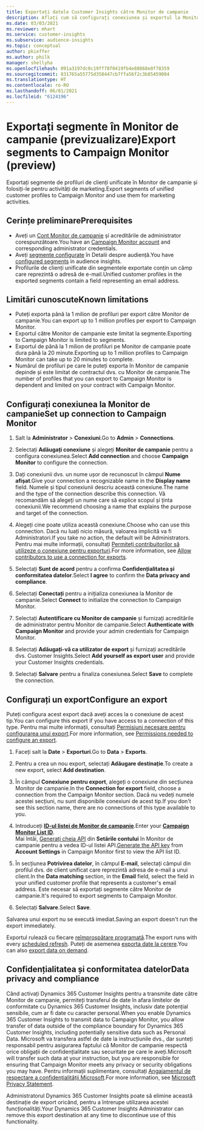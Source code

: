 ```yaml
---
title: Exportați datele Customer Insights către Monitor de campanie
description: Aflați cum să configurați conexiunea și exportul la Monitor de campanie.
ms.date: 03/03/2021
ms.reviewer: mhart
ms.service: customer-insights
ms.subservice: audience-insights
ms.topic: conceptual
author: pkieffer
ms.author: philk
manager: shellyha
ms.openlocfilehash: 091a3197dc0c19ff78f0419fb4e88868e0f78359
ms.sourcegitcommit: 831765a55775d358447cb7ffa56f2c3b85459084
ms.translationtype: HT
ms.contentlocale: ro-RO
ms.lasthandoff: 06/01/2021
ms.locfileid: "6124196"
---
```

# <a name="export-segments-to-campaign-monitor-preview"></a><span data-ttu-id="21465-103">Exportați segmente în Monitor de campanie (previzualizare)</span><span class="sxs-lookup"><span data-stu-id="21465-103">Export segments to Campaign Monitor (preview)</span></span>

<span data-ttu-id="21465-104">Exportați segmente de profiluri de clienți unificate în Monitor de campanie și folosiți-le pentru activități de marketing.</span><span class="sxs-lookup"><span data-stu-id="21465-104">Export segments of unified customer profiles to Campaign Monitor and use them for marketing activities.</span></span>

## <a name="prerequisites"></a><span data-ttu-id="21465-105">Cerințe preliminare</span><span class="sxs-lookup"><span data-stu-id="21465-105">Prerequisites</span></span>

-   <span data-ttu-id="21465-106">Aveți un [Cont Monitor de campanie](https://www.campaignmonitor.com/) și acreditările de administrator corespunzătoare.</span><span class="sxs-lookup"><span data-stu-id="21465-106">You have an [Campaign Monitor account](https://www.campaignmonitor.com/) and corresponding administrator credentials.</span></span>
-   <span data-ttu-id="21465-107">Aveți [segmente configurate](segments.md) în Detalii despre audiență.</span><span class="sxs-lookup"><span data-stu-id="21465-107">You have [configured segments](segments.md) in audience insights.</span></span>
-   <span data-ttu-id="21465-108">Profilurile de clienți unificate din segmentele exportate conțin un câmp care reprezintă o adresă de e-mail.</span><span class="sxs-lookup"><span data-stu-id="21465-108">Unified customer profiles in the exported segments contain a field representing an email address.</span></span>

## <a name="known-limitations"></a><span data-ttu-id="21465-109">Limitări cunoscute</span><span class="sxs-lookup"><span data-stu-id="21465-109">Known limitations</span></span>

- <span data-ttu-id="21465-110">Puteți exporta până la 1 milion de profiluri per export către Monitor de campanie.</span><span class="sxs-lookup"><span data-stu-id="21465-110">You can export up to 1 million profiles per export to Campaign Monitor.</span></span>
- <span data-ttu-id="21465-111">Exportul către Monitor de campanie este limitat la segmente.</span><span class="sxs-lookup"><span data-stu-id="21465-111">Exporting to Campaign Monitor is limited to segments.</span></span>
- <span data-ttu-id="21465-112">Exportul de până la 1 milion de profiluri pe Monitor de campanie poate dura până la 20 minute.</span><span class="sxs-lookup"><span data-stu-id="21465-112">Exporting up to 1 million profiles to Campaign Monitor can take up to 20 minutes to complete.</span></span> 
- <span data-ttu-id="21465-113">Numărul de profiluri pe care le puteți exporta în Monitor de campanie depinde și este limitat de contractul dvs. cu Monitor de campanie.</span><span class="sxs-lookup"><span data-stu-id="21465-113">The number of profiles that you can export to Campaign Monitor is dependent and limited on your contract with Campaign Monitor.</span></span>

## <a name="set-up-connection-to-campaign-monitor"></a><span data-ttu-id="21465-114">Configurați conexiunea la Monitor de campanie</span><span class="sxs-lookup"><span data-stu-id="21465-114">Set up connection to Campaign Monitor</span></span>

1. <span data-ttu-id="21465-115">Salt la **Administrator** > **Conexiuni**.</span><span class="sxs-lookup"><span data-stu-id="21465-115">Go to **Admin** > **Connections**.</span></span>

1. <span data-ttu-id="21465-116">Selectați **Adăugați conexiune** și alegeți **Monitor de campanie** pentru a configura conexiunea.</span><span class="sxs-lookup"><span data-stu-id="21465-116">Select **Add connection** and choose **Campaign Monitor** to configure the connection.</span></span>

1. <span data-ttu-id="21465-117">Dați conexiunii dvs. un nume ușor de recunoscut în câmpul **Nume afișat**.</span><span class="sxs-lookup"><span data-stu-id="21465-117">Give your connection a recognizable name in the **Display name** field.</span></span> <span data-ttu-id="21465-118">Numele și tipul conexiunii descriu această conexiune.</span><span class="sxs-lookup"><span data-stu-id="21465-118">The name and the type of the connection describe this connection.</span></span> <span data-ttu-id="21465-119">Vă recomandăm să alegeți un nume care să explice scopul și ținta conexiunii.</span><span class="sxs-lookup"><span data-stu-id="21465-119">We recommend choosing a name that explains the purpose and target of the connection.</span></span>

1. <span data-ttu-id="21465-120">Alegeți cine poate utiliza această conexiune.</span><span class="sxs-lookup"><span data-stu-id="21465-120">Choose who can use this connection.</span></span> <span data-ttu-id="21465-121">Dacă nu luați nicio măsură, valoarea implicită va fi Administratori.</span><span class="sxs-lookup"><span data-stu-id="21465-121">If you take no action, the default will be Administrators.</span></span> <span data-ttu-id="21465-122">Pentru mai multe informații, consultați [Permiteți contribuitorilor să utilizeze o conexiune pentru exporturi](connections.md#allow-contributors-to-use-a-connection-for-exports).</span><span class="sxs-lookup"><span data-stu-id="21465-122">For more information, see [Allow contributors to use a connection for exports](connections.md#allow-contributors-to-use-a-connection-for-exports).</span></span>

1. <span data-ttu-id="21465-123">Selectați **Sunt de acord** pentru a confirma **Confidențialitatea și conformitatea datelor**.</span><span class="sxs-lookup"><span data-stu-id="21465-123">Select **I agree** to confirm the **Data privacy and compliance**.</span></span>

1. <span data-ttu-id="21465-124">Selectați **Conectați** pentru a inițializa conexiunea la Monitor de campanie.</span><span class="sxs-lookup"><span data-stu-id="21465-124">Select **Connect** to initialize the connection to Campaign Monitor.</span></span>

1. <span data-ttu-id="21465-125">Selectați **Autentificare cu Monitor de campanie** și furnizați acreditările de administrator pentru Monitor de campanie.</span><span class="sxs-lookup"><span data-stu-id="21465-125">Select **Authenticate with Campaign Monitor** and provide your admin credentials for Campaign Monitor.</span></span>

1. <span data-ttu-id="21465-126">Selectați **Adăugați-vă ca utilizator de export** și furnizați acreditările dvs. Customer Insights.</span><span class="sxs-lookup"><span data-stu-id="21465-126">Select **Add yourself as export user** and provide your Customer Insights credentials.</span></span>

1. <span data-ttu-id="21465-127">Selectați **Salvare** pentru a finaliza conexiunea.</span><span class="sxs-lookup"><span data-stu-id="21465-127">Select **Save** to complete the connection.</span></span>

## <a name="configure-an-export"></a><span data-ttu-id="21465-128">Configurați un export</span><span class="sxs-lookup"><span data-stu-id="21465-128">Configure an export</span></span>

<span data-ttu-id="21465-129">Puteți configura acest export dacă aveți acces la o conexiune de acest tip.</span><span class="sxs-lookup"><span data-stu-id="21465-129">You can configure this export if you have access to a connection of this type.</span></span> <span data-ttu-id="21465-130">Pentru mai multe informații, consultați [Permisiuni necesare pentru configurarea unui export](export-destinations.md#set-up-a-new-export).</span><span class="sxs-lookup"><span data-stu-id="21465-130">For more information, see [Permissions needed to configure an export](export-destinations.md#set-up-a-new-export).</span></span>

1. <span data-ttu-id="21465-131">Faceți salt la **Date** > **Exporturi**.</span><span class="sxs-lookup"><span data-stu-id="21465-131">Go to **Data** > **Exports**.</span></span>

1. <span data-ttu-id="21465-132">Pentru a crea un nou export, selectați **Adăugare destinație**.</span><span class="sxs-lookup"><span data-stu-id="21465-132">To create a new export, select **Add destination**.</span></span>

1. <span data-ttu-id="21465-133">În câmpul **Conexiune pentru export**, alegeți o conexiune din secțiunea Monitor de campanie.</span><span class="sxs-lookup"><span data-stu-id="21465-133">In the **Connection for export** field, choose a connection from the Campaign Monitor section.</span></span> <span data-ttu-id="21465-134">Dacă nu vedeți numele acestei secțiuni, nu sunt disponibile conexiuni de acest tip.</span><span class="sxs-lookup"><span data-stu-id="21465-134">If you don't see this section name, there are no connections of this type available to you.</span></span>

1. <span data-ttu-id="21465-135">Introduceți [**ID-ul listei de Monitor de campanie**](https://www.campaignmonitor.com/api/getting-started/#your-list-id).</span><span class="sxs-lookup"><span data-stu-id="21465-135">Enter your [**Campaign Monitor List ID**](https://www.campaignmonitor.com/api/getting-started/#your-list-id).</span></span>    
   <span data-ttu-id="21465-136">Mai întâi, [Generați cheia API](https://www.campaignmonitor.com/api/getting-started/) din **Setările contului** în Monitor de campanie pentru a vedea ID-ul listei API.</span><span class="sxs-lookup"><span data-stu-id="21465-136">[Generate the API key](https://www.campaignmonitor.com/api/getting-started/) from **Account Settings** in Campaign Monitor first to view the API list ID.</span></span>  

3. <span data-ttu-id="21465-137">În secțiunea **Potrivirea datelor**, în câmpul **E-mail**, selectați câmpul din profilul dvs. de client unificat care reprezintă adresa de e-mail a unui client.</span><span class="sxs-lookup"><span data-stu-id="21465-137">In the **Data matching** section, in the **Email** field, select the field in your unified customer profile that represents a customer's email address.</span></span> <span data-ttu-id="21465-138">Este necesar să exportați segmente către Monitor de campanie.</span><span class="sxs-lookup"><span data-stu-id="21465-138">It's required to export segments to Campaign Monitor.</span></span>

1. <span data-ttu-id="21465-139">Selectați **Salvare**.</span><span class="sxs-lookup"><span data-stu-id="21465-139">Select **Save**.</span></span>

<span data-ttu-id="21465-140">Salvarea unui export nu se execută imediat.</span><span class="sxs-lookup"><span data-stu-id="21465-140">Saving an export doesn't run the export immediately.</span></span>

<span data-ttu-id="21465-141">Exportul rulează cu fiecare [reîmprospătare programată](system.md#schedule-tab).</span><span class="sxs-lookup"><span data-stu-id="21465-141">The export runs with every [scheduled refresh](system.md#schedule-tab).</span></span> <span data-ttu-id="21465-142">Puteți de asemenea [exporta date la cerere](export-destinations.md#run-exports-on-demand).</span><span class="sxs-lookup"><span data-stu-id="21465-142">You can also [export data on demand](export-destinations.md#run-exports-on-demand).</span></span> 


## <a name="data-privacy-and-compliance"></a><span data-ttu-id="21465-143">Confidențialitatea și conformitatea datelor</span><span class="sxs-lookup"><span data-stu-id="21465-143">Data privacy and compliance</span></span>

<span data-ttu-id="21465-144">Când activați Dynamics 365 Customer Insights pentru a transmite date către Monitor de campanie, permiteți transferul de date în afara limitelor de conformitate cu Dynamics 365 Customer Insights, inclusiv date potențial sensibile, cum ar fi date cu caracter personal.</span><span class="sxs-lookup"><span data-stu-id="21465-144">When you enable Dynamics 365 Customer Insights to transmit data to Campaign Monitor, you allow transfer of data outside of the compliance boundary for Dynamics 365 Customer Insights, including potentially sensitive data such as Personal Data.</span></span> <span data-ttu-id="21465-145">Microsoft va transfera astfel de date la instrucțiunile dvs., dar sunteți responsabil pentru asigurarea faptului că Monitor de campanie respectă orice obligații de confidențialitate sau securitate pe care le aveți.</span><span class="sxs-lookup"><span data-stu-id="21465-145">Microsoft will transfer such data at your instruction, but you are responsible for ensuring that Campaign Monitor meets any privacy or security obligations you may have.</span></span> <span data-ttu-id="21465-146">Pentru informații suplimentare, consultați [Angajamentul de respectare a confidențialității Microsoft](https://go.microsoft.com/fwlink/?linkid=396732).</span><span class="sxs-lookup"><span data-stu-id="21465-146">For more information, see [Microsoft Privacy Statement](https://go.microsoft.com/fwlink/?linkid=396732).</span></span>

<span data-ttu-id="21465-147">Administratorul Dynamics 365 Customer Insights poate să elimine această destinație de export oricând, pentru a întrerupe utilizarea acestei funcționalități.</span><span class="sxs-lookup"><span data-stu-id="21465-147">Your Dynamics 365 Customer Insights Administrator can remove this export destination at any time to discontinue use of this functionality.</span></span>
